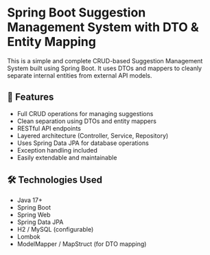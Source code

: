 # Spring Boot Suggestion Management System with DTO & Entity Mapping

This is a simple and complete CRUD-based Suggestion Management System built using Spring Boot. It uses DTOs and mappers to cleanly separate internal entities from external API models.

## 🚀 Features

- Full CRUD operations for managing suggestions
- Clean separation using DTOs and entity mappers
- RESTful API endpoints
- Layered architecture (Controller, Service, Repository)
- Uses Spring Data JPA for database operations
- Exception handling included
- Easily extendable and maintainable

## 🛠️ Technologies Used

- Java 17+
- Spring Boot
- Spring Web
- Spring Data JPA
- H2 / MySQL (configurable)
- Lombok
- ModelMapper / MapStruct (for DTO mapping)


